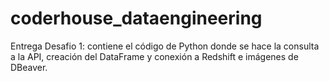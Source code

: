 # coderhouse_dataengineering
Entrega Desafio 1: contiene el código de Python donde se hace la consulta a la API, creación del DataFrame y conexión a Redshift e imágenes de DBeaver.
